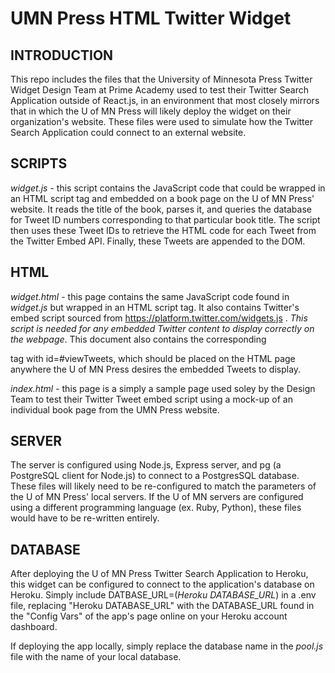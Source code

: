 # UMN Press HTML Twitter Widget

## INTRODUCTION
This repo includes the files that the University of Minnesota Press Twitter Widget Design Team at Prime Academy used to test their Twitter Search Application outside of React.js, in an environment that most closely mirrors that in which the U of MN Press will likely deploy the widget on their organization's website.  These files were used to simulate how the Twitter Search Application could connect to an external website.

## SCRIPTS
*widget.js* - this script contains the JavaScript code that could be wrapped in an HTML script tag and embedded on a book page on the U of MN Press' website.  It reads the title of the book, parses it, and queries the database for Tweet ID numbers corresponding to that particular book title.  The script then uses these Tweet IDs to retrieve the HTML code for each Tweet from the Twitter Embed API.  Finally, these Tweets are appended to the DOM.


## HTML
*widget.html* - this page contains the same JavaScript code found in *widget.js* but wrapped in an HTML script tag.  It also contains Twitter's embed script sourced from https://platform.twitter.com/widgets.js . *This script is needed for any embedded Twitter content to display correctly on the webpage*.  This document also contains the corresponding <div> tag with id=#viewTweets, which should be placed on the HTML page anywhere the U of MN Press desires the embedded Tweets to display.  

*index.html* - this page is a simply a sample page used soley by the Design Team to test their Twitter Tweet embed script using a mock-up of an individual book page from the UMN Press website.


## SERVER
The server is configured using Node.js, Express server, and pg (a PostgreSQL client for Node.js) to connect to a PostgresSQL database.  These files will likely need to be re-configured to match the parameters of the U of MN Press' local servers.  If the U of MN servers are configured using a different programming language (ex. Ruby, Python), these files would have to be re-written entirely.


## DATABASE
After deploying the U of MN Press Twitter Search Application to Heroku, this widget can be configured to connect to the application's database on Heroku.  Simply include DATBASE_URL=(*Heroku DATABASE_URL*) in a .env file, replacing "Heroku DATABASE_URL" with the DATABASE_URL found in the "Config Vars" of the app's page online on your Heroku account dashboard.

If deploying the app locally, simply replace the database name in the *pool.js* file with the name of your local database.